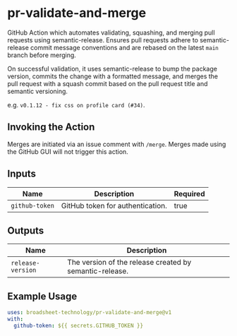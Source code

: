 # pr-validate-and-merge

GitHub Action which automates validating, squashing, and merging pull requests using semantic-release. Ensures pull requests adhere to semantic-release commit message conventions and are rebased on the latest `main` branch before merging.

On successful validation, it uses semantic-release to bump the package version, commits the change with a formatted message, and merges the pull request with a squash commit based on the pull request title and semantic versioning.

e.g. `v0.1.12 - fix css on profile card (#34)`.

## Invoking the Action

Merges are initiated via an issue comment with `/merge`. Merges made using the GitHub GUI will not trigger this action.

## Inputs

| Name           | Description                      | Required |
| -------------- | -------------------------------- | -------- |
| `github-token` | GitHub token for authentication. | true     |

## Outputs

| Name              | Description                                             |
| ----------------- | ------------------------------------------------------- |
| `release-version` | The version of the release created by semantic-release. |

## Example Usage

```yaml
uses: broadsheet-technology/pr-validate-and-merge@v1
with:
  github-token: ${{ secrets.GITHUB_TOKEN }}
```
